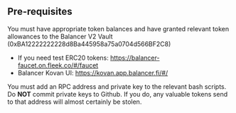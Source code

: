 ## Pre-requisites 
You must have appropriate token balances and have granted relevant token allowances to the Balancer V2 Vault (0xBA12222222228d8Ba445958a75a0704d566BF2C8)
* If you need test ERC20 tokens: https://balancer-faucet.on.fleek.co/#/faucet
* Balancer Kovan UI: https://kovan.app.balancer.fi/#/

You must add an RPC address and private key to the relevant bash scripts. Do **NOT** commit private keys to Github. If you do, any valuable tokens send to that address will almost certainly be stolen.
